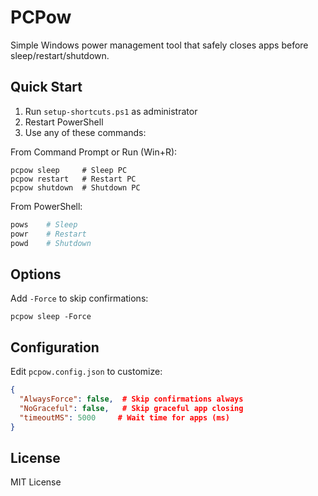# PCPow

Simple Windows power management tool that safely closes apps before sleep/restart/shutdown.

## Quick Start

1. Run `setup-shortcuts.ps1` as administrator
2. Restart PowerShell
3. Use any of these commands:

From Command Prompt or Run (Win+R):
```
pcpow sleep     # Sleep PC
pcpow restart   # Restart PC
pcpow shutdown  # Shutdown PC
```

From PowerShell:
```powershell
pows    # Sleep
powr    # Restart
powd    # Shutdown
```

## Options

Add `-Force` to skip confirmations:
```
pcpow sleep -Force
```

## Configuration

Edit `pcpow.config.json` to customize:
```json
{
  "AlwaysForce": false,  # Skip confirmations always
  "NoGraceful": false,   # Skip graceful app closing
  "timeoutMS": 5000     # Wait time for apps (ms)
}
```

## License

MIT License 
